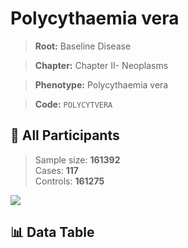 # Polycythaemia vera

> **Root:** Baseline Disease  

> **Chapter:** Chapter II- Neoplasms  

> **Phenotype:** Polycythaemia vera  

> **Code:** `POLYCYTVERA`

## 🧪 All Participants  
> Sample size: **161392**  
> Cases: **117**  
> Controls: **161275**
<img src="/Sensitive/Figures/ALL/Baseline/POLYCYTVERA.png"/>

## 📊 Data Table
<CsvTableMRF src="/Sensitive/Data/ALL/Baseline/LG_POLYCYTVERA.csv"/>


